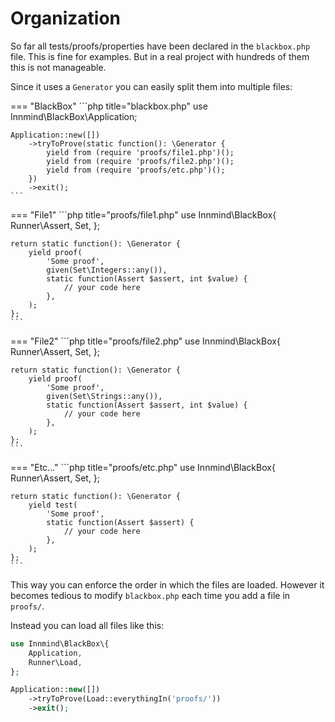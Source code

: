 # Organization

So far all tests/proofs/properties have been declared in the `blackbox.php` file. This is fine for examples. But in a real project with hundreds of them this is not manageable.

Since it uses a `Generator` you can easily split them into multiple files:

=== "BlackBox"
    ```php title="blackbox.php"
    use Innmind\BlackBox\Application;

    Application::new([])
        ->tryToProve(static function(): \Generator {
            yield from (require 'proofs/file1.php')();
            yield from (require 'proofs/file2.php')();
            yield from (require 'proofs/etc.php')();
        })
        ->exit();
    ```

=== "File1"
    ```php title="proofs/file1.php"
    use Innmind\BlackBox\{
        Runner\Assert,
        Set,
    };

    return static function(): \Generator {
        yield proof(
            'Some proof',
            given(Set\Integers::any()),
            static function(Assert $assert, int $value) {
                // your code here
            },
        );
    };
    ```

=== "File2"
    ```php title="proofs/file2.php"
    use Innmind\BlackBox\{
        Runner\Assert,
        Set,
    };

    return static function(): \Generator {
        yield proof(
            'Some proof',
            given(Set\Strings::any()),
            static function(Assert $assert, int $value) {
                // your code here
            },
        );
    };
    ```

=== "Etc..."
    ```php title="proofs/etc.php"
    use Innmind\BlackBox\{
        Runner\Assert,
        Set,
    };

    return static function(): \Generator {
        yield test(
            'Some proof',
            static function(Assert $assert) {
                // your code here
            },
        );
    };
    ```

This way you can enforce the order in which the files are loaded. However it becomes tedious to modify `blackbox.php` each time you add a file in `proofs/`.

Instead you can load all files like this:

```php title="blackbox.php" hl_lines="3 7"
use Innmind\BlackBox\{
    Application,
    Runner\Load,
};

Application::new([])
    ->tryToProve(Load::everythingIn('proofs/'))
    ->exit();
```
